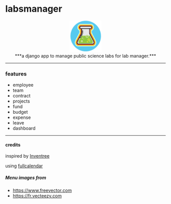 # labsmanager
<p align="center">
  <img width="100" src="/data/static/img/labsmanager/labsmanager_icon_fav.png">
  </br>
  ***a django app to manage public science labs for lab manager.***
</p>


________________________________________


### features

* employee
* team
* contract
* projects
* fund
* budget
* expense
* leave
* dashboard








________________________________
#### credits

inspired by [Inventree](https://github.com/inventree/InvenTree)

using [fullcalendar](https://fullcalendar.io/)

##### Menu images from 

- https://www.freevector.com
- https://fr.vecteezy.com

